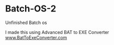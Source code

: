 # Batch-OS-2
Unfinished Batch os

I made this using Advanced BAT to EXE Converter www.BatToExeConverter.com
